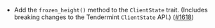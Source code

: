 *   Add the `frozen_height()` method to the `ClientState` trait. (Includes breaking changes to the Tendermint
    `ClientState` API.)
    ([#1618](https://github.com/informalsystems/ibc-rs/issues/1618))
